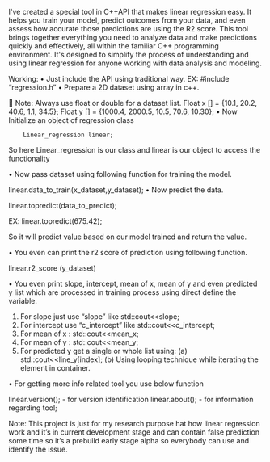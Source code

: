 I've created a special tool in C++API that makes linear regression easy. It helps you train your model, predict outcomes from your data, and even assess how accurate those predictions are using the R2 score. This tool brings together everything you need to analyze data and make predictions quickly and effectively, all within the familiar C++ programming environment. It's designed to simplify the process of understanding and using linear regression for anyone working with data analysis and modeling.

Working:
•	  Just include the API using traditional way.
EX: 
#include “regression.h”
•	Prepare a 2D dataset using array in c++.

	Note: Always use float or double for a dataset list.
Float x [] = {10.1, 20.2, 40.6, 1.1, 34.5};
Float y [] = {1000.4, 2000.5, 10.5, 70.6, 10.30};
•	Now Initialize an object of regression class 
	
	    Linear_regression linear;

So here Linear_regression is our class and linear is our object to access the functionality
  
•	Now pass dataset using following function for training the model.

linear.data_to_train(x_dataset,y_dataset);
•	Now predict the data.

linear.topredict(data_to_predict);


EX:
linear.topredict(675.42);

So it will predict value based on our model trained and return the value.

•	You even can print the r2 score of prediction using following function.

linear.r2_score (y_dataset)

•	 You even print slope, intercept, mean of x, mean of y and even predicted y list which are processed in training process using direct define the variable.

1.	For slope just use “slope” like std::cout<<slope;
2.	For intercept use “c_intercept” like std::cout<<c_intercept;
3.	For mean of x : std::cout<<mean_x;
4.	For mean of y : std::cout<<mean_y;
5.	For predicted y get a single or whole list using:
(a)	std::cout<<line_y[index];
(b)	Using looping technique while iterating the element in container.

•	 For getting more info related tool you use below function

linear.version(); - for version identification
linear.about(); - for information regarding tool;



Note: This project is just for my research purpose hat how linear regression work and it’s in current development stage and can contain false prediction some time so it’s a prebuild early stage alpha so everybody can use and identify the issue.  

